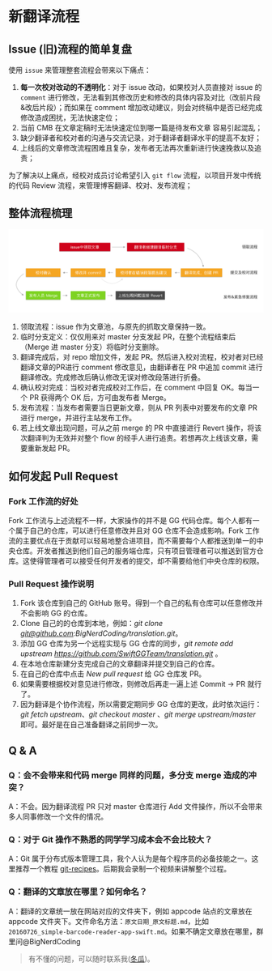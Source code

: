 # 新翻译流程

## Issue (旧)流程的简单复盘

使用 `issue` 来管理整套流程会带来以下痛点：

1. **每一次校对改动的不透明化**：对于 issue 改动，如果校对人员直接对 issue 的 `comment` 进行修改，无法看到其修改历史和修改的具体内容及对比（改前片段&改后片段）；而如果在 comment 增加改动建议，则会对终稿中是否已经完成修改造成困扰，无法快速定位；
2. 当前 CMB 在文章定稿时无法快速定位到哪一篇是待发布文章 容易引起混乱；
3. 缺少翻译者和校对者的沟通与交流记录，对于翻译者翻译水平的提高不友好；
4. 上线后的文章修改流程困难且复杂，发布者无法再次重新进行快速挽救以及追责；

为了解决以上痛点，经校对成员讨论希望引入 `git flow` 流程，以项目开发中传统的代码 Review 流程，来管理博客翻译、校对、发布流程；

## 整体流程梳理

![流程](image/15321387057664/%E6%B5%81%E7%A8%8B.png)

1. 领取流程：issue 作为文章池，与原先的抓取文章保持一致。
2. 临时分支定义：仅仅用来对 master 分支发起 PR，在整个流程结束后（Merge 进 master 分支）将临时分支删除。
3. 翻译完成后，对 repo 增加文件，发起 PR。然后进入校对流程，校对者对已经翻译文章的PR进行 comment 修改意见，由翻译者在 PR 中追加 commit 进行翻译修改。完成修改后确认修改无误对修改段落进行折叠。
4. 确认校对完成：当校对者完成校对工作后，在 comment 中回复 OK。每当一个 PR 获得两个 OK 后，方可由发布者 Merge。
5. 发布流程：当发布者需要当日更新文章，则从 PR 列表中对要发布的文章 PR 进行 merge，并进行主站发布工作。
6. 若上线文章出现问题，可从之前 merge 的 PR 中直接进行 Revert 操作，将该次翻译判为无效并对整个 flow 的经手人进行追责。若想再次上线该文章，需要重新发起 PR。


## 如何发起 Pull Request

### Fork 工作流的好处

Fork 工作流与上述流程不一样，大家操作的并不是 GG 代码仓库。每个人都有一个属于自己的仓库，可以进行任意修改并且对 GG 仓库不会造成影响。Fork 工作流的主要优点在于贡献可以轻易地整合进项目，而不需要每个人都推送到单一的中央仓库。开发者推送到他们自己的服务端仓库，只有项目管理者可以推送到官方仓库。这使得管理者可以接受任何开发者的提交，却不需要给他们中央仓库的权限。

### Pull Request 操作说明

1. Fork 该仓库到自己的 GitHub 账号。得到一个自己的私有仓库可以任意修改并不会影响 GG 的仓库。
2. Clone 自己的的仓库到本地，例如：*git clone git@github.com:BigNerdCoding/translation.git*。
3. 添加 GG 仓库为另一个远程实现与 GG 仓库的同步，*git remote add upstream https://github.com/SwiftGGTeam/translation.git* 。
4. 在本地仓库新建分支完成自己的文章翻译并提交到自己的仓库。
5. 在自己的仓库中点击 *New pull request* 给 GG 仓库发 PR。
6. 如果需要根据校对意见进行修改，则修改后再走一遍上述 Commit -> PR 就行了。
7. 因为翻译是个协作流程，所以需要定期同步 GG 仓库的更改，此时依次运行：*git fetch upstream*、*git checkout master* 、*git merge upstream/master* 即可。最好是在自己准备翻译之前同步一次。

## Q & A

### Q：会不会带来和代码 merge 同样的问题，多分支 merge 造成的冲突？

A：不会。因为翻译流程 PR 只对 master 仓库进行 Add 文件操作，所以不会带来多人同事修改一个文件的情况。

### Q：对于 Git 操作不熟悉的同学学习成本会不会比较大？

A：Git 属于分布式版本管理工具，我个人认为是每个程序员的必备技能之一。这里推荐一个教程 [git-recipes](https://github.com/geeeeeeeeek/git-recipes)。后期我会录制一个视频来讲解整个过程。

### Q：翻译的文章放在哪里？如何命名？

A：翻译的文章统一放在网站对应的文件夹下，例如 appcode 站点的文章放在 appcode 文件夹下。文件命名方法：`原文日期_原文标题.md`，比如 `20160726_simple-barcode-reader-app-swift.md`。如果不确定文章放在哪里，群里问@BigNerdCoding

> 有不懂的问题，可以随时联系我([冬瓜](https://github.com/Desgard))。

